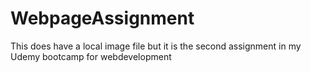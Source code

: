 # WebpageAssignment
This does have a local image file but it is the second assignment in my Udemy bootcamp for webdevelopment
